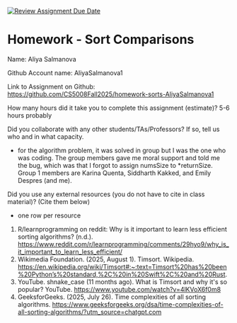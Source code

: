 [![Review Assignment Due Date](https://classroom.github.com/assets/deadline-readme-button-22041afd0340ce965d47ae6ef1cefeee28c7c493a6346c4f15d667ab976d596c.svg)](https://classroom.github.com/a/ITG1kIAV)
# Homework - Sort Comparisons

Name: Aliya Salmanova

Github Account name: AliyaSalmanova1

Link to Assignment on Github: https://github.com/CS5008Fall2025/homework-sorts-AliyaSalmanova1 

How many hours did it take you to complete this assignment (estimate)? 5-6 hours probably

Did you collaborate with any other students/TAs/Professors? If so, tell us who and in what capacity.  
- for the algorithm problem, it was solved in group but I was the one who was coding. The group members gave me moral support and told me the bug, which was that I forgot to assign numsSize to *returnSize. Group 1 members are Karina Quenta, Siddharth Kakked, and Emily Despres (and me). 


Did you use any external resources (you do not have to cite in class material)? (Cite them below)  
- one row per resource
1. R/learnprogramming on reddit: Why is it important to learn less efficient sorting algorithms? (n.d.). https://www.reddit.com/r/learnprogramming/comments/29hyo9/why_is_it_important_to_learn_less_efficient/
2. Wikimedia Foundation. (2025, August 1). Timsort. Wikipedia. https://en.wikipedia.org/wiki/Timsort#:~:text=Timsort%20has%20been%20Python’s%20standard,%2C%20in%20Swift%2C%20and%20Rust.
3. YouTube. shnake_case (11 months ago). What is Timsort and why it's so popular? YouTube. https://www.youtube.com/watch?v=4lKVoX6f0m8
4. GeeksforGeeks. (2025, July 26). Time complexities of all sorting algorithms. https://www.geeksforgeeks.org/dsa/time-complexities-of-all-sorting-algorithms/?utm_source=chatgpt.com


